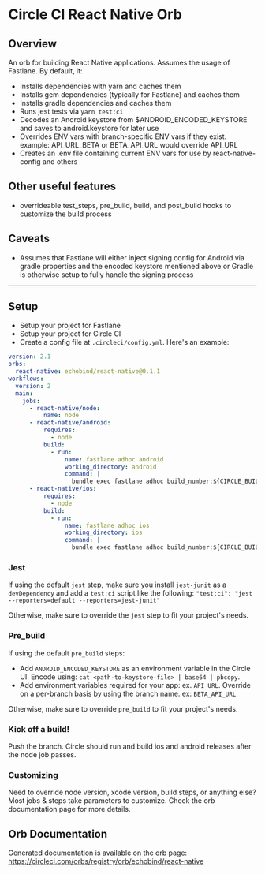# Circle CI React Native Orb

## Overview

An orb for building React Native applications. Assumes the usage of Fastlane. By default, it:

- Installs dependencies with yarn and caches them
- Installs gem dependencies (typically for Fastlane) and caches them
- Installs gradle dependencies and caches them
- Runs jest tests via `yarn test:ci`
- Decodes an Android keystore from \$ANDROID_ENCODED_KEYSTORE and saves to android.keystore for later use
- Overrides ENV vars with branch-specific ENV vars if they exist. example: API_URL_BETA or BETA_API_URL would override API_URL
- Creates an .env file containing current ENV vars for use by react-native-config and others

## Other useful features

- overrideable test_steps, pre_build, build, and post_build hooks to customize the build process

## Caveats
- Assumes that Fastlane will either inject signing config for Android via gradle properties and the encoded keystore mentioned above or Gradle is otherwise setup to fully handle the signing process

---

## Setup
* Setup your project for Fastlane
* Setup your project for Circle CI
* Create a config file at `.circleci/config.yml`. Here's an example:
```yml
version: 2.1
orbs:
  react-native: echobind/react-native@0.1.1
workflows:
  version: 2
  main:
    jobs:
      - react-native/node:
          name: node
      - react-native/android:
          requires:
            - node
          build:
            - run:
                name: fastlane adhoc android
                working_directory: android
                command: |
                  bundle exec fastlane adhoc build_number:${CIRCLE_BUILD_NUM}
      - react-native/ios:
          requires:
            - node
          build:
            - run:
                name: fastlane adhoc ios
                working_directory: ios
                command: |
                  bundle exec fastlane adhoc build_number:${CIRCLE_BUILD_NUM}
```

### Jest
If using the default `jest` step, make sure you install `jest-junit` as a `devDependency` and add a `test:ci` script like the following: `"test:ci": "jest --reporters=default --reporters=jest-junit"`

Otherwise, make sure to override the `jest` step to fit your project's needs.

### Pre_build
If using the default `pre_build` steps:
* Add `ANDROID_ENCODED_KEYSTORE` as an environment variable in the Circle UI. Encode using: `cat <path-to-keystore-file> | base64 | pbcopy`.
* Add environment variables required for your app: ex. `API_URL`. Override on a per-branch basis by using the branch name. ex: `BETA_API_URL`

Otherwise, make sure to override `pre_build` to fit your project's needs.

### Kick off a build!
Push the branch. Circle should run and build ios and android releases after the node job passes.

### Customizing
Need to override node version, xcode version, build steps, or anything else? Most jobs & steps take parameters to customize. Check the orb documentation page for more details.

## Orb Documentation
Generated documentation is available on the orb page: https://circleci.com/orbs/registry/orb/echobind/react-native
